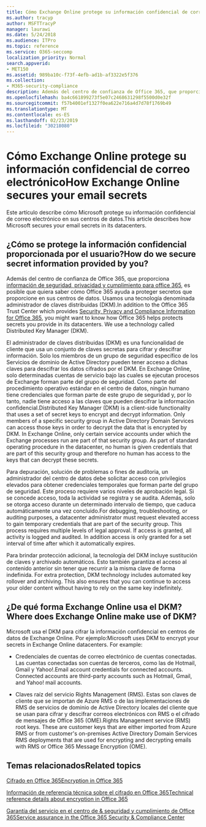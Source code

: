 ```yaml
---
title: Cómo Exchange Online protege su información confidencial de correo electrónico
ms.author: tracyp
author: MSFTTracyP
manager: laurawi
ms.date: 5/24/2018
ms.audience: ITPro
ms.topic: reference
ms.service: O365-seccomp
localization_priority: Normal
search.appverid:
- MET150
ms.assetid: 989ba10c-f73f-4efb-ad1b-af3322e5f376
ms.collection:
- M365-security-compliance
description: Además del centro de confianza de Office 365, que proporciona información de seguridad, privacidad y cumplimiento para Office 365, es posible que quiera saber cómo Office 365 ayuda a proteger secretos que proporcione en sus centros de datos. Usamos una tecnología denominada administrador de claves distribuidas (DKM).
ms.openlocfilehash: ba4c661899273f5e07c2468631298f5500d0e32f
ms.sourcegitcommit: f57b4001ef1327f0ea622e716a4d7d78f1769b49
ms.translationtype: MT
ms.contentlocale: es-ES
ms.lasthandoff: 02/23/2019
ms.locfileid: "30218080"
---
```

# <a name="how-exchange-online-secures-your-email-secrets"></a><span data-ttu-id="55bbd-104">Cómo Exchange Online protege su información confidencial de correo electrónico</span><span class="sxs-lookup"><span data-stu-id="55bbd-104">How Exchange Online secures your email secrets</span></span>

<span data-ttu-id="55bbd-105">Este artículo describe cómo Microsoft protege su información confidencial de correo electrónico en sus centros de datos.</span><span class="sxs-lookup"><span data-stu-id="55bbd-105">This article describes how Microsoft secures your email secrets in its datacenters.</span></span>
  
## <a name="how-do-we-secure-secret-information-provided-by-you"></a><span data-ttu-id="55bbd-106">¿Cómo se protege la información confidencial proporcionada por el usuario?</span><span class="sxs-lookup"><span data-stu-id="55bbd-106">How do we secure secret information provided by you?</span></span>

<span data-ttu-id="55bbd-p102">Además del centro de confianza de Office 365, que proporciona [información de seguridad, privacidad y cumplimiento para office 365](https://go.microsoft.com/fwlink/?linkid=874644), es posible que quiera saber cómo Office 365 ayuda a proteger secretos que proporcione en sus centros de datos. Usamos una tecnología denominada administrador de claves distribuidas (DKM).</span><span class="sxs-lookup"><span data-stu-id="55bbd-p102">In addition to the Office 365 Trust Center which provides [Security, Privacy and Compliance Information for Office 365](https://go.microsoft.com/fwlink/?linkid=874644), you might want to know how Office 365 helps protects secrets you provide in its datacenters. We use a technology called Distributed Key Manager (DKM).</span></span>
  
<span data-ttu-id="55bbd-p103">El administrador de claves distribuidas (DKM) es una funcionalidad de cliente que usa un conjunto de claves secretas para cifrar y descifrar información. Solo los miembros de un grupo de seguridad específico de los Servicios de dominio de Active Directory pueden tener acceso a dichas claves para descifrar los datos cifrados por el DKM. En Exchange Online, solo determinadas cuentas de servicio bajo las cuales se ejecutan procesos de Exchange forman parte del grupo de seguridad. Como parte del procedimiento operativo estándar en el centro de datos, ningún humano tiene credenciales que forman parte de este grupo de seguridad y, por lo tanto, nadie tiene acceso a las claves que pueden descifrar la información confidencial.</span><span class="sxs-lookup"><span data-stu-id="55bbd-p103">Distributed Key Manager (DKM) is a client-side functionality that uses a set of secret keys to encrypt and decrypt information. Only members of a specific security group in Active Directory Domain Services can access those keys in order to decrypt the data that is encrypted by DKM. In Exchange Online, only certain service accounts under which the Exchange processes run are part of that security group. As part of standard operating procedure in the datacenter, no human is given credentials that are part of this security group and therefore no human has access to the keys that can decrypt these secrets.</span></span>
  
<span data-ttu-id="55bbd-p104">Para depuración, solución de problemas o fines de auditoria, un administrador del centro de datos debe solicitar acceso con privilegios elevados para obtener credenciales temporales que forman parte del grupo de seguridad. Este proceso requiere varios niveles de aprobación legal. Si se concede acceso, toda la actividad se registra y se audita. Además, solo se otorga acceso durante un determinado intervalo de tiempo, que caduca automáticamente una vez concluido.</span><span class="sxs-lookup"><span data-stu-id="55bbd-p104">For debugging, troubleshooting, or auditing purposes, a datacenter administrator must request elevated access to gain temporary credentials that are part of the security group. This process requires multiple levels of legal approval. If access is granted, all activity is logged and audited. In addition access is only granted for a set interval of time after which it automatically expires.</span></span>
  
<span data-ttu-id="55bbd-p105">Para brindar protección adicional, la tecnología del DKM incluye sustitución de claves y archivado automáticos. Esto también garantiza el acceso al contenido anterior sin tener que recurrir a la misma clave de forma indefinida.
</span><span class="sxs-lookup"><span data-stu-id="55bbd-p105">For extra protection, DKM technology includes automated key rollover and archiving. This also ensures that you can continue to access your older content without having to rely on the same key indefinitely.</span></span>
  
## <a name="where-does-exchange-online-make-use-of-dkm"></a><span data-ttu-id="55bbd-119">¿De qué forma Exchange Online usa el DKM?</span><span class="sxs-lookup"><span data-stu-id="55bbd-119">Where does Exchange Online make use of DKM?</span></span>

<span data-ttu-id="55bbd-p106">Microsoft usa el DKM para cifrar la información confidencial en centros de datos de Exchange Online. Por ejemplo:</span><span class="sxs-lookup"><span data-stu-id="55bbd-p106">Microsoft uses DKM to encrypt your secrets in Exchange Online datacenters. For example:</span></span>
  
- <span data-ttu-id="55bbd-p107">Credenciales de cuentas de correo electrónico de cuentas conectadas. Las cuentas conectadas son cuentas de terceros, como las de Hotmail, Gmail y Yahoo!.</span><span class="sxs-lookup"><span data-stu-id="55bbd-p107">Email account credentials for connected accounts. Connected accounts are third-party accounts such as Hotmail, Gmail, and Yahoo! mail accounts.</span></span>
    
- <span data-ttu-id="55bbd-p108">Claves raíz del servicio Rights Management (RMS). Estas son claves de cliente que se importan de Azure RMS o de las implementaciones de RMS de servicios de dominio de Active Directory locales del cliente que se usan para cifrar y descifrar correos electrónicos con RMS o el cifrado de mensajes de Office 365 (OME).</span><span class="sxs-lookup"><span data-stu-id="55bbd-p108">Rights Management service (RMS) root keys. These are customer keys that are either imported from Azure RMS or from customer's on-premises Active Directory Domain Services RMS deployments that are used for encrypting and decrypting emails with RMS or Office 365 Message Encryption (OME).</span></span>
    
## <a name="related-topics"></a><span data-ttu-id="55bbd-127">Temas relacionados</span><span class="sxs-lookup"><span data-stu-id="55bbd-127">Related topics</span></span>

[<span data-ttu-id="55bbd-128">Cifrado en Office 365</span><span class="sxs-lookup"><span data-stu-id="55bbd-128">Encryption in Office 365</span></span>](encryption.md)
  
[<span data-ttu-id="55bbd-129">Información de referencia técnica sobre el cifrado en Office 365</span><span class="sxs-lookup"><span data-stu-id="55bbd-129">Technical reference details about encryption in Office 365</span></span>](technical-reference-details-about-encryption.md)
  
[<span data-ttu-id="55bbd-130">Garantía del servicio en el centro de &amp; seguridad y cumplimiento de Office 365</span><span class="sxs-lookup"><span data-stu-id="55bbd-130">Service assurance in the Office 365 Security &amp; Compliance Center</span></span>](https://go.microsoft.com/fwlink/?linkid=874645)
  

